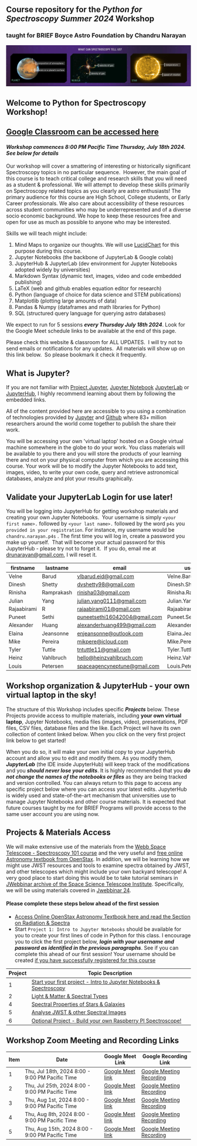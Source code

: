 ## Course repository for the ***Python for Spectroscopy Summer 2024*** Workshop 
### taught for BRIEF Boyce Astro Foundation by Chandru Narayan

![spect](SpectroscopyTellsUs.jpg)

## Welcome to Python for Spectroscopy Workshop! 
## [Google Classroom can be accessed here](https://classroom.google.com/c/NzAxMDY5MTYyMTkx)

#### ***Workshop commences 8:00 PM Pacific Time Thursday, July 18th 2024. See below for details***

Our workshop will cover a smattering of interesting or historically significant Spectroscopy topics in no particular sequence.  However, the main goal of this course is to teach critical college and research skills that you will need as a student & professional. We will attempt to develop these skills primarily on Spectroscopy related topics as you clearly are astro enthusiasts!  The primary audience for this course are High School, College students, or Early Career professionals. We also care about accessibility of these resources across student communities who may be underrepresented and of a diverse socio economic background. We hope to keep these resources free and open for use as much as possible to anyone who may be interested.  

Skills we will teach might include:
1. Mind Maps to organize our thoughts. We will use [LucidChart](https://www.lucidchart.com/pages/landing?utm_source=google&utm_medium=cpc&utm_campaign=_chart_en_us_mixed_rlsa_brand_exact&km_CPC_CampaignId=20744746494&km_CPC_AdGroupID=163925669228&km_CPC_Keyword=lucidchart&km_CPC_MatchType=e&km_CPC_ExtensionID=&km_CPC_Network=g&km_CPC_AdPosition=&km_CPC_Creative=679878152768&km_CPC_TargetID=aud-2227034459243:kwd-33511936169&km_CPC_Country=9033313&km_CPC_Device=c&km_CPC_placement=&km_CPC_target=&gad_source=1&gclid=Cj0KCQjw-uK0BhC0ARIsANQtgGN0flS_Pc3KUR2rcDT09ZjBpaziv3CXT0_s9x3jVwOnU_m1EnBVz7AaAp7cEALw_wcB) for this purpose during this course.
1. Jupyter Notebooks (the backbone of JupyterLab & Google colab)
1. JupyterHub & JupyterLab (dev environment for Jupyter Notebooks adopted widely by universities)
1. Markdown Syntax (dynamic text, images, video and code embedded publishing)
1. LaTeX (web and github enables equation editor for research)
1. Python (language of choice for data science and STEM publications)
1. Matplotlib (plotting large amounts of data)
1. Pandas & Numpy (dataframes and math libraries for Python)
1. SQL (structured query language for querying astro databases)

We expect to run for 5 sessions ***every Thursday July 18th 2024***. Look for the Google Meet schedule links to be available at the end of this page. 

Please check this website & classroom for ALL UPDATES.  I will try not to send emails or notifications for any updates.  All materials will show up on this link below.  So please bookmark it check it frequently. 

## What is Jupyter?

If you are not familiar with [Project Jupyter](http://jupyter.org/), [Jupyter Notebook](https://jupyter.org/try-jupyter/retro/notebooks/?path=notebooks/Intro.ipynb) [JupyterLab](https://jupyter.org/try-jupyter/retro/notebooks/?path=notebooks/Intro.ipynb) or [JupyterHub](http://jupyter.org/hub), I highly recommend learning about them by following the embedded links.  

All of the content provided here are accessible to you using a combination of technologies provided by [Jupyter](http://jupyter.org/) and [Github](https://github.com/) where 83+ million researchers around the world come together to publish the share their work.  

You will be accessing your own 'virtual laptop' hosted on a Google virtual machine somewhere in the globe to do your work.  You class materials will be available to you there and you will store the products of your learning there and not on your physical computer from which you are accessing this course. Your work will be to modify the Jupyter Notebooks to add text, images, video, to write your own code, query and retrieve astronomical databases, analyze and plot your results graphically.

## Validate your JupyterLab Login for use later!

You will be logging into JupyterHub for getting workshop materials and creating your own Jupyter Notebooks.  Your username is simply ```<your first name>.``` followed by ```<your last name>.``` followed by the word ```p4s``` you ```provided in your registration```. For instance, my username would be ```chandru.narayan.p4s```  . The first time you will log in, create a password you make up yourself.  That will become your actual password for this JupyterHub - please try not to forget it.  If you do, email me at drunarayan@gmail.com, I will reset it.

firstname|lastname|email|username
---|---|---|---
Velne|Barud|vlbarud.eid@gmail.com|Velne.Barud.p4s
Dinesh|Shetty|dvshetty98@gmail.com|Dinesh.Shetty.p4s
Rinisha|Ramprakash|rinisha03@gmail.com|Rinisha.Ramprakash.p4s
Julian|Yang|julian.yang0111@gmail.com|Julian.Yang.p4s
Rajaabirami|R|rajaabirami01@gmail.com|Rajaabirami.R.p4s
Puneet|Sethi|puneetsethi16042004@gmail.com|Puneet.Sethi.p4s
Alexander|Huang|alexanderhuang499@gmail.com|Alexander.Huang.p4s
Elaina|Jeansonne|enjeansonne@outlook.com|Elaina.Jeansonne.p4s
Mike|Pereira|mikpere@icloud.com|Mike.Pereira.p4s
Tyler|Tuttle|tntuttle11@gmail.com|Tyler.Tuttle.p4s
Heinz|Vahlbruch|hello@heinzvahlbruch.com|Heinz.Vahlbruch.p4s
Louis|Petersen|spaceagencyneptune@gmail.com|Louis.Petersen.p4s

## Workshop organization & JupyterHub - your own virtual laptop in the sky!

The structure of this Workshop includes specific ***Projects*** below.  These Projects provide access to multiple materials, including **your own virtual laptop**, Jupyter Notebooks, media files (images, video), presentations, PDF files, CSV files, database files and the like.  Each Project wil have its own collection of content linked below.  When you click on the very first project link below to get started!

When you do so, it will make your own initial copy to your JupyterHub account and allow you to edit and modify them.  As you modify them, ***JupyterLab*** (the IDE inside JupyterHub) will keep track of the modifications and you ***should never lose your edits***.  It is highly recommended that you ***do not change the names of the notebooks or files*** as they are being tracked and version controlled. You can always return to this page to access any specific project below where you can access your latest edits.  JupyterHub is widely used and state-of-the-art mechanism that universities use to manage Jupyter Notebooks and other course materials.  It is expected that future courses taught by me for BRIEF Programs will provide access to the same user account you are using now.

## Projects & Materials Access
We will make extensive use of the materials from the [Webb Space Telescope - Spectroscopy 101 course](https://webbtelescope.org/contents/articles/spectroscopy-101--introduction) and the very useful and [free online Astronomy textbook from OpenStax](https://openstax.org/details/books/astronomy-2e). In addition, we will be learning how we might use JWST resources and tools to examine spectra obtained by JWST, and other telescopes which might include your own backyard telescope! A very good place to start doing this would be to take tutorial seminars in [JWebbinar archive of the Space Science Telescope Institute](https://www.youtube.com/playlist?list=PLTOSd8OgUP5p4pRLTiVFY0kIRSw04xDP6).  Specifically, we will be using materials covered in [Jwebbinar 24](https://www.youtube.com/watch?v=gTgnGLZhMso&list=PLTOSd8OgUP5p4pRLTiVFY0kIRSw04xDP6&index=99).

#### Please complete these steps below ahead of the first session
* [Access Online OpenStax Astronomy Textbook here and read the Section on Radiation & Spectra](https://openstax.org/books/astronomy-2e/pages/5-thinking-ahead)
* Start ```Project 1: Intro to Jupyter Notebooks``` should be available for you to create your first lines of code in Python for this class.  I encourage you to click the first project below, ***login with your username and password as identified in the previous paragraphs***. See if you can complete this ahead of our first session!  Your username should be created [if you have successfully registered for this course](https://docs.google.com/forms/d/e/1FAIpQLSf1maaYNhONbsg75rNPMYaQUyUP8SZHVcrIb6i7c0BvTOqbSQ/viewform)


Project|Topic Description
---|---
1|<a href="https://drunarayan.github.io/python4spectroscopy/intro_jupyter_python" target="_blank">Start your first project - Intro to Jupyter Notebooks & Spectroscopy</a>
2|<a href="https://drunarayan.github.io/python4spectroscopy/light_matter/light_matter" target="_blank">Light & Matter & Spectral Types</a>
4|<a href="https://drunarayan.github.io/python4spectroscopy/half_a_mil" target="_blank">Spectral Properties of Stars & Galaxies</a>
5|<a href="TBD" target="_blank">Analyse JWST & other Spectral Images</a>
6|<a href="TBD" target="_blank">Optional Project - Build your own Raspberry PI Spectroscope!</a>



## Workshop Zoom Meeting and Recording Links 

Item|Date|Google Meet Link|Google Recording Link
---|---|---|---
1|Thu, Jul 18th, 2024 8:00 - 9:00 PM Pacific Time|[Google Meet link](https://meet.google.com/dqv-dvez-exk)|[Google Meeting Recording](https://drive.google.com/file/d/1k3GLDfvOFVycK48Wfdc7Ec7CMMy6cMjP/view?usp=sharing)
2|Thu, Jul 25th, 2024 8:00 - 9:00 PM Pacific Time|[Google Meet link](https://meet.google.com/dqv-dvez-exk)|[Google Meeting Recording](https://drive.google.com/file/d/1ZbjWfYycg_ByuuIIUlGSPTuT17CoDMB0/view?usp=sharing)
3|Thu, Aug 1st, 2024 8:00 - 9:00 PM Pacific Time|[Google Meet link](https://meet.google.com/dqv-dvez-exk)|[Google Meeting Recording](TBD)
4|Thu, Aug 8th, 2024 8:00 - 9:00 PM Pacific Time|[Google Meet link](https://meet.google.com/dqv-dvez-exk)|[Google Meeting Recording](TBD)
5|Thu, Aug 15th, 2024 8:00 - 9:00 PM Pacific Time|[Google Meet link](https://meet.google.com/dqv-dvez-exk)|[Google Meeting Recording](TBD)


 
